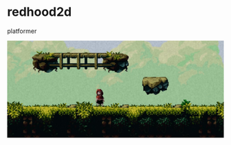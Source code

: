 # redhood2d
platformer

<img src="https://github.com/igor-karpushin/redhood2d/blob/main/index.jpg" />
